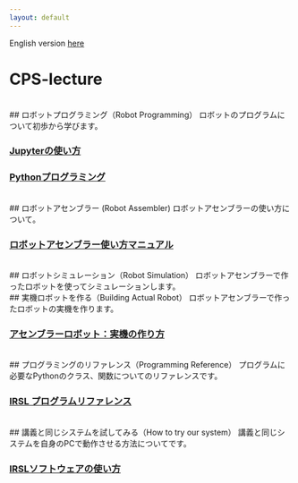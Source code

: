 ```yaml
---
layout: default
---
```


English version [here](./index.html)

# CPS-lecture

<br>
## ロボットプログラミング（Robot Programming）
ロボットのプログラムについて初歩から学びます。

### [Jupyterの使い方](https://github.com/IRSL-tut/CPS-lecture/wiki/Jupyter%E3%81%AE%E4%BD%BF%E3%81%84%E6%96%B9)

### [Pythonプログラミング](https://github.com/IRSL-tut/CPS-lecture/wiki/Python%E3%83%97%E3%83%AD%E3%82%B0%E3%83%A9%E3%83%9F%E3%83%B3%E3%82%B0)

<br>
## ロボットアセンブラー (Robot Assembler)
ロボットアセンブラーの使い方について。

### [ロボットアセンブラー使い方マニュアル](https://github.com/IRSL-tut/CPS-lecture/wiki/RobotAssembler%E3%81%AE%E4%BD%BF%E3%81%84%E6%96%B9)

<br>
## ロボットシミュレーション（Robot Simulation）
ロボットアセンブラーで作ったロボットを使ってシミュレーションします。

<br>
## 実機ロボットを作る（Building Actual Robot）
ロボットアセンブラーで作ったロボットの実機を作ります。

### [アセンブラーロボット：実機の作り方](https://github.com/IRSL-tut/CPS-lecture/wiki/Assember%E3%81%A7%E4%BD%9C%E3%81%A3%E3%81%9F%E3%83%AD%E3%83%9C%E3%83%83%E3%83%88%E3%81%AE%E4%BD%9C%E6%88%90%E6%96%B9%E6%B3%95)

<br>
## プログラミングのリファレンス（Programming Reference）
プログラムに必要なPythonのクラス、関数についてのリファレンスです。

### [IRSL プログラムリファレンス](https://irsl-tut.github.io/irsl_documents/ja)

<br>
## 講義と同じシステムを試してみる（How to try our system）
講義と同じシステムを自身のPCで動作させる方法についてです。

### [IRSLソフトウェアの使い方](https://github.com/IRSL-tut/irsl_docker_irsl_system/wiki/IRSL%E3%81%AE%E3%82%BD%E3%83%95%E3%83%88%E3%82%A6%E3%82%A7%E3%82%A2%E3%82%92%E4%BD%BF%E3%81%86)
